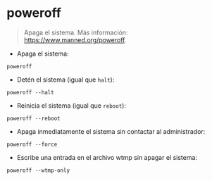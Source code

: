 # poweroff

> Apaga el sistema.
> Más información: <https://www.manned.org/poweroff>.

- Apaga el sistema:

`poweroff`

- Detén el sistema (igual que `halt`):

`poweroff --halt`

- Reinicia el sistema (igual que `reboot`):

`poweroff --reboot`

- Apaga inmediatamente el sistema sin contactar al administrador:

`poweroff --force`

- Escribe una entrada en el archivo wtmp sin apagar el sistema:

`poweroff --wtmp-only`
